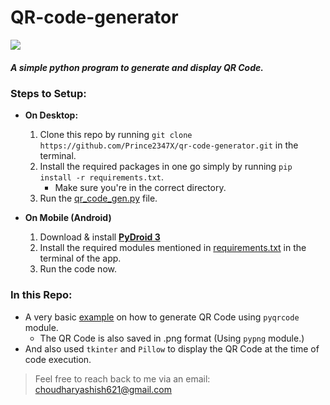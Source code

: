 # QR-code-generator
![](https://img.shields.io/github/languages/top/Prince2347X/qr-code-generator)

##### A simple python program to generate and display QR Code.


### Steps to Setup:
 - **On Desktop:**
   1. Clone this repo by running `git clone https://github.com/Prince2347X/qr-code-generator.git` in the terminal.
   2. Install the required packages in one go simply by running `pip install -r requirements.txt`.
      - Make sure you're in the correct directory.
   3. Run the [qr_code_gen.py](/qr_code_gen.py) file.
  
 - **On Mobile (Android)**
   1. Download & install [**__PyDroid 3__**](https://play.google.com/store/apps/details?id=ru.iiec.pydroid3&hl=en_IN&gl=US)
   2. Install the required modules mentioned in [requirements.txt](/requirements.txt) in the terminal of the app.
   3. Run the code now.

### In this Repo:
  - A very basic [example](/qr_code_gen.py) on how to generate QR Code using `pyqrcode` module.
    - The QR Code is also saved in .png format (Using `pypng` module.)
  - And also used `tkinter` and `Pillow` to display the QR Code at the time of code execution.
  
> Feel free to reach back to me via an email: choudharyashish621@gmail.com
